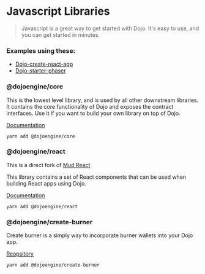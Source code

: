 # Javascript Libraries

> Javascript is a great way to get started with Dojo. It's easy to use, and you can get started in minutes.

### Examples using these:

- [Dojo-create-react-app](https://github.com/dojoengine/dojo-starter-react-app)
- [Dojo-starter-phaser](https://github.com/dojoengine/dojo-starter-phaser)

### @dojoengine/core

This is the lowest level library, and is used by all other downstream libraries. It contains the core functionality of Dojo and exposes the contract interfaces. Use it if you want to build your own library on top of Dojo.

[Documentation](./npm/core.md)

```console
yarn add @dojoengine/core
```

### @dojoengine/react

This is a direct fork of [Mud React](https://github.com/latticexyz/mud/tree/main/packages)

This library contains a set of React components that can be used when building React apps using Dojo.

[Documentation](./npm/react.md)

```console
yarn add @dojoengine/react
```


### @dojoengine/create-burner

Create burner is a simply way to incorporate burner wallets into your Dojo app.

[Reopsitory](https://github.com/dojoengine/create-burner)

```console
yarn add @dojoengine/create-burner
```


